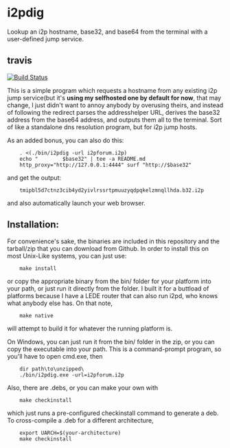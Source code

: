 # i2pdig

Lookup an i2p hostname, base32, and base64 from the terminal with a user-defined jump service.

## travis

[![Build Status](https://travis-ci.org/eyedeekay/i2pdig.svg?branch=master)](https://travis-ci.org/eyedeekay/i2pdig)

This is a simple program which requests a hostname from any existing i2p jump
service(but it's **using my selfhosted one by default for now**, that may
change, I just didn't want to annoy anybody by overusing theirs, and instead of
following the redirect parses the addresshelper URL, derives the base32 address
from the base64 address, and outputs them all to the terminal. Sort of like a
standalone dns resolution program, but for i2p jump hosts.

As an added bonus, you can also do this:

        . <(./bin/i2pdig -url i2pforum.i2p)
        echo "        $base32" | tee -a README.md
        http_proxy="http://127.0.0.1:4444" surf "http://$base32"


and get the output:

        tmipbl5d7ctnz3cib4yd2yivlrssrtpmuuzyqdpqkelzmnqllhda.b32.i2p

and also automatically launch your web browser.

## Installation:

For convenience's sake, the binaries are included in this repository and the
tarball/zip that you can download from Github. In order to install this on most
Unix-Like systems, you can just use:

        make install

or copy the appropriate binary from the bin/ folder for your platform into your
path, or just run it directly from the folder. I built it for a buttload of
platforms because I have a LEDE router that can also run i2pd, who knows what
anybody else has. On that note,

        make native

will attempt to build it for whatever the running platform is.

On Windows, you can just run it from the bin/ folder in the zip, or you can copy
the executable into your path. This is a command-prompt program, so you'll have
to open cmd.exe, then

        dir path\to\unzipped\
        ./bin/i2pdig.exe -url=i2pforum.i2p

Also, there are .debs, or you can make your own with

        make checkinstall

which just runs a pre-configured checkinstall command to generate a deb. To
cross-compile a .deb for a different architecture,

        export UARCH=$(your-architecture)
        make checkinstall

